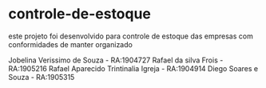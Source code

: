 # controle-de-estoque
este projeto foi desenvolvido para controle de estoque das empresas com conformidades de manter  organizado

Jobelina Verissimo de Souza  - RA:1904727
Rafael da silva Frois - RA:1905216
Rafael Aparecido Trintinalia Igreja - RA:1904914
Diego Soares e Souza - RA:1905315
